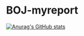 # BOJ-myreport
[![Anurag's GitHub stats](https://github-readme-stats.vercel.app/api?username=o-zonc)](https://github.com/anuraghazra/github-readme-stats)
